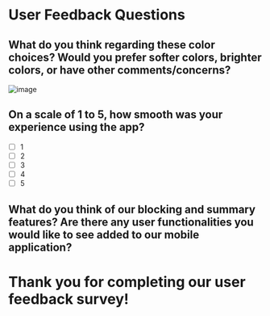 # User Feedback Questions
## What do you think regarding these color choices? Would you prefer softer colors, brighter colors, or have other comments/concerns?
![image](https://github.com/ucsb-cs148-w24/project-pj12-appblocker/assets/91865075/030f7b06-a3ef-4761-b21d-aa5f6f425be4)
## On a scale of 1 to 5, how smooth was your experience using the app?
- [ ] 1
- [ ] 2
- [ ] 3
- [ ] 4
- [ ] 5
## What do you think of our blocking and summary features? Are there any user functionalities you would like to see added to our mobile application?

# Thank you for completing our user feedback survey!


